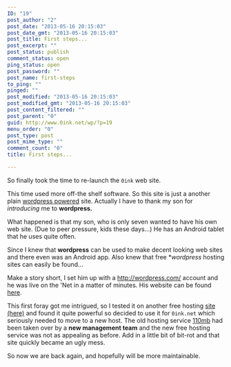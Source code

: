 ```yaml
---
ID: "19"
post_author: "2"
post_date: "2013-05-16 20:15:03"
post_date_gmt: "2013-05-16 20:15:03"
post_title: First steps...
post_excerpt: ""
post_status: publish
comment_status: open
ping_status: open
post_password: ""
post_name: first-steps
to_ping: ""
pinged: ""
post_modified: "2013-05-16 20:15:03"
post_modified_gmt: "2013-05-16 20:15:03"
post_content_filtered: ""
post_parent: "0"
guid: http://www.0ink.net/wp/?p=19
menu_order: "0"
post_type: post
post_mime_type: ""
comment_count: "0"
title: First steps...

---
```


So finally took the time to re-launch the <code>0ink</code> web site.

This time used more off-the shelf software. So this site is just a another plain <a href="http://wordpress.org">wordpress powered</a> site. Actually I have to thank my son for <em>introducing</em> me to <strong>wordpress.</strong>

What happened is that my son, who is only seven wanted to have his own<br />
web site. (Due to peer pressure, kids these days...) He has an Android tablet that he uses quite often.

Since I knew that <strong>wordpress</strong> can be used to make decent looking web sites and there even was an Android app. Also knew that free **wordpress* hosting sites can easily be found...

Make a story short, I set him up with a <a href="http://wordpress.com/">http://wordpress.com/</a> account and he was live on the 'Net in a matter of minutes. His website can be found <a href="http://sebitoliu.wordpress.com/">here</a>.

This first foray got me intrigued, so I tested it on another free hosting <a href="http://s12.pw/">site (here)</a> and found it quite powerful so decided to use it for <code>0ink.net</code> which seriously needed to move to a new host. The old hosting service <a href="http://www.110mb.com/">110mb</a> had been taken over by a <strong>new management team</strong> and the new free hosting service was not as appealing as before. Add in a little bit of bit-rot and that site quickly became an ugly mess.

So now we are back again, and hopefully will be more maintainable.

